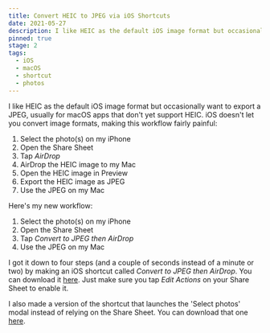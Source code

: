 ```yaml
---
title: Convert HEIC to JPEG via iOS Shortcuts
date: 2021-05-27
description: I like HEIC as the default iOS image format but occasionally want to export a JPEG (JPG). Here’s a shortcut for that.
pinned: true
stage: 2
tags:
  - iOS
  - macOS
  - shortcut
  - photos
---
```


I like HEIC as the default iOS image format but occasionally want to export a JPEG, usually for macOS apps that don't yet support HEIC. iOS doesn't let you convert image formats, making this workflow fairly painful:

1. Select the photo(s) on my iPhone
2. Open the Share Sheet
3. Tap _AirDrop_
4. AirDrop the HEIC image to my Mac
5. Open the HEIC image in Preview
6. Export the HEIC image as JPEG
7. Use the JPEG on my Mac

Here's my new workflow:

1. Select the photo(s) on my iPhone
2. Open the Share Sheet
3. Tap _Convert to JPEG then AirDrop_
4. Use the JPEG on my Mac

I got it down to four steps (and a couple of seconds instead of a minute or two) by making an iOS shortcut called _Convert to JPEG then AirDrop_. You can download it [here](https://www.icloud.com/shortcuts/f2f351b0c7a24af5ac9616def7708629). Just make sure you tap _Edit Actions_ on your Share Sheet to enable it.

I also made a version of the shortcut that launches the 'Select photos' modal instead of relying on the Share Sheet. You can download that one [here](https://www.icloud.com/shortcuts/d18a40fa00f04f9cab39ea8671bf9949).
